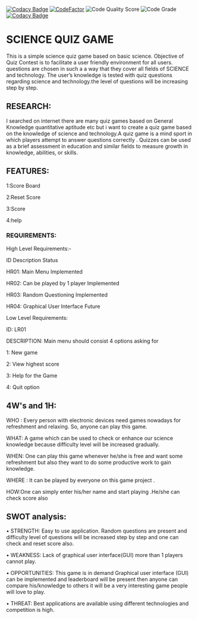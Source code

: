 

[![Codacy Badge](https://api.codacy.com/project/badge/Grade/d4591f9c1afb45b29260409e8afa9dcc)](https://app.codacy.com/gh/Asif78-00/M1_game_Science-Quiz?utm_source=github.com&utm_medium=referral&utm_content=Asif78-00/M1_game_Science-Quiz&utm_campaign=Badge_Grade_Settings)
[![CodeFactor](https://www.codefactor.io/repository/github/asif78-00/m1_game_science-quiz/badge)](https://www.codefactor.io/repository/github/asif78-00/m1_game_science-quiz)
![Code Quality Score](https://api.codiga.io/project/30049/score/svg)
![Code Grade](https://api.codiga.io/project/30049/status/svg)
[![Codacy Badge](https://app.codacy.com/project/badge/Grade/cbadd2257c0d46d49a2ead4e32b765a9)](https://www.codacy.com/gh/Asif78-00/M1_game_Science-Quiz/dashboard?utm_source=github.com&amp;utm_medium=referral&amp;utm_content=Asif78-00/M1_game_Science-Quiz&amp;utm_campaign=Badge_Grade)
# SCIENCE QUIZ GAME

This is a simple science quiz game based on basic science. Objective of Quiz Contest is to facilitate a user friendly environment for all users. questions are chosen in such a a way that they cover all fields of  SCIENCE and technology. The user’s knowledge is tested with quiz questions regarding science and technology.the level of questions will be increasing step by step.


## RESEARCH:
I searched on internet there are many quiz games based on General Knowledge quantitative aptitude etc but i want to create a quiz game based on the knowledge of science and technology.A quiz game is a  mind sport in which players attempt to answer questions correctly . Quizzes can be used as a brief assessment in education and similar fields to measure growth in knowledge, abilities, or skills.


## FEATURES:
1:Score Board

2:Reset Score

3:Score

4:help
###  REQUIREMENTS:

High Level Requirements:-


ID Description Status

HR01: Main Menu Implemented

HR02: Can be played by 1 player Implemented

HR03: Random Questioning Implemented

HR04: Graphical User Interface Future


Low Level Requirements:

ID: LR01

DESCRIPTION: Main menu should consist 4 options asking for


1: New game

2: View highest score

3: Help for the Game

4: Quit option
##  4W's and 1H:


WHO : Every person with electronic devices need games nowadays for refreshment and relaxing. So, anyone can play this game.

WHAT: A game which can be used to check or enhance our science knowledge because difficulty level will be increased  gradually.

WHEN: One can play this game whenever he/she is free and want some refreshment but also they want to do some productive work to gain knowledge.

WHERE : It can be played by everyone on this game project .

HOW:One can simply enter his/her name and start playing .He/she can check score also
## SWOT analysis:
• STRENGTH: Easy to use application. Random questions are present and difficulty level of questions will be increased step by step and one can check and reset score also.

• WEAKNESS: Lack of graphical user interface(GUI) more than 1 players cannot play.

• OPPORTUNITIES: This game is in demand Graphical user interface (GUI) can be implemented and leaderboard will be present then anyone can compare his/knowledge to others it will be a very interesting game people will love to play.

• THREAT: Best applications are available using different technologies and competition is high.
